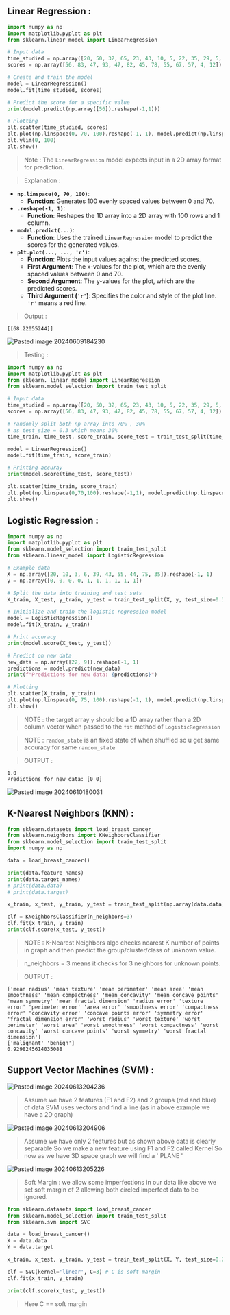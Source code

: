 
## Linear Regression :
```python
import numpy as np
import matplotlib.pyplot as plt
from sklearn.linear_model import LinearRegression

# Input data
time_studied = np.array([20, 50, 32, 65, 23, 43, 10, 5, 22, 35, 29, 5, 56]).reshape(-1, 1)
scores = np.array([56, 83, 47, 93, 47, 82, 45, 78, 55, 67, 57, 4, 12]).reshape(-1, 1)

# Create and train the model
model = LinearRegression()
model.fit(time_studied, scores)

# Predict the score for a specific value
print(model.predict(np.array([56]).reshape(-1,1)))  

# Plotting
plt.scatter(time_studied, scores)
plt.plot(np.linspace(0, 70, 100).reshape(-1, 1), model.predict(np.linspace(0, 70, 100).reshape(-1, 1)), 'r')
plt.ylim(0, 100)
plt.show()
```

> Note : 
> The `LinearRegression` model expects input in a 2D array format for prediction.

> Explanation :
- **`np.linspace(0, 70, 100)`**:
    - **Function**: Generates 100 evenly spaced values between 0 and 70.
- **`.reshape(-1, 1)`**:
    - **Function**: Reshapes the 1D array into a 2D array with 100 rows and 1 column.
- **`model.predict(...)`**:
	- **Function**: Uses the trained `LinearRegression` model to predict the scores for the generated values.
- **`plt.plot(..., ..., 'r')`**:
	- **Function**: Plots the input values against the predicted scores.
	- **First Argument**: The x-values for the plot, which are the evenly spaced values between 0 and 70.
	- **Second Argument**: The y-values for the plot, which are the predicted scores.
	- **Third Argument (`'r'`)**: Specifies the color and style of the plot line. `'r'` means a red line.

> Output :
```
[[68.22055244]]
```
![Pasted image 20240609184230](https://github.com/dhruvkjain/ML-basics/assets/138356622/5708c76b-28d2-4f49-9446-e00ed8ff9df3)


> Testing :
```python
import numpy as np
import matplotlib.pyplot as plt
from sklearn. linear_model import LinearRegression 
from sklearn.model_selection import train_test_split 

# Input data
time_studied = np.array([20, 50, 32, 65, 23, 43, 10, 5, 22, 35, 29, 5, 56]).reshape(-1, 1)
scores = np.array([56, 83, 47, 93, 47, 82, 45, 78, 55, 67, 57, 4, 12]).reshape(-1, 1)

# randomly split both np array into 70% , 30% 
# as test_size = 0.3 which means 30%
time_train, time_test, score_train, score_test = train_test_split(time_studied, scores, test_size = 0.3)

model = LinearRegression()
model.fit(time_train, score_train)

# Printing accuray
print(model.score(time_test, score_test))

plt.scatter(time_train, score_train) 
plt.plot(np.linspace(0,70,100).reshape(-1,1), model.predict(np.linspace(0,70,100).reshape(-1,1)), 'r')
plt.show()
```


## Logistic Regression :
```python
import numpy as np
import matplotlib.pyplot as plt
from sklearn.model_selection import train_test_split
from sklearn.linear_model import LogisticRegression

# Example data
X = np.array([20, 10, 3, 6, 39, 43, 55, 44, 75, 35]).reshape(-1, 1)
y = np.array([0, 0, 0, 0, 1, 1, 1, 1, 1, 1])

# Split the data into training and test sets
X_train, X_test, y_train, y_test = train_test_split(X, y, test_size=0.3, random_state=42)

# Initialize and train the logistic regression model
model = LogisticRegression()
model.fit(X_train, y_train)

# Print accuracy
print(model.score(X_test, y_test))

# Predict on new data
new_data = np.array([22, 9]).reshape(-1, 1)
predictions = model.predict(new_data)
print(f"Predictions for new data: {predictions}")

# Plotting
plt.scatter(X_train, y_train)
plt.plot(np.linspace(0, 75, 100).reshape(-1, 1), model.predict(np.linspace(0, 75, 100).reshape(-1, 1)), 'r')
plt.show()

```

> NOTE : the target array `y` should be a 1D array rather than a 2D column vector when passed to the `fit` method of `LogisticRegression`

> NOTE : `random_state` is an fixed state of when shuffled so u get same accuracy for same `random_state` 

> OUTPUT : 
```
1.0
Predictions for new data: [0 0]
```
![Pasted image 20240610180031](https://github.com/dhruvkjain/ML-basics/assets/138356622/080c8101-b227-44ea-ae54-b15164bdd1f3)


## K-Nearest Neighbors (KNN) :
```python
from sklearn.datasets import load_breast_cancer
from sklearn.neighbors import KNeighborsClassifier
from sklearn.model_selection import train_test_split
import numpy as np

data = load_breast_cancer()

print(data.feature_names)
print(data.target_names)
# print(data.data)
# print(data.target)

x_train, x_test, y_train, y_test = train_test_split(np.array(data.data), np.array (data.target), test_size=0.2, random_state=42)

clf = KNeighborsClassifier(n_neighbors=3)
clf.fit(x_train, y_train)
print(clf.score(x_test, y_test))
```

> NOTE : K-Nearest Neighbors algo checks nearest K number of points in graph and then predict the group/cluster/class of unknown value.

> n_neighbors = 3 means it checks for 3 neighbors for unknown points. 

> OUTPUT : 
```
['mean radius' 'mean texture' 'mean perimeter' 'mean area' 'mean smoothness' 'mean compactness' 'mean concavity' 'mean concave points' 'mean symmetry' 'mean fractal dimension' 'radius error' 'texture error' 'perimeter error' 'area error' 'smoothness error' 'compactness error' 'concavity error' 'concave points error' 'symmetry error' 'fractal dimension error' 'worst radius' 'worst texture' 'worst perimeter' 'worst area' 'worst smoothness' 'worst compactness' 'worst concavity' 'worst concave points' 'worst symmetry' 'worst fractal dimension'] 
['malignant' 'benign'] 
0.9298245614035088
```


## Support Vector Machines (SVM) :
![Pasted image 20240613204236](https://github.com/dhruvkjain/ML-basics/assets/138356622/e0902b26-8dc3-41f7-8722-08a1cd131030)
> Assume we have 2 features (F1 and F2) and 2 groups (red and blue) of data 
> SVM uses vectors and find a line (as in above example we have a 2D graph) 

![Pasted image 20240613204906](https://github.com/dhruvkjain/ML-basics/assets/138356622/a2ffa355-bc53-42f4-b722-28766b16eb69)
> Assume we have only 2 features but as shown above data is clearly separable
> So we make a new feature using F1 and F2 called Kernel 
> So now as we have 3D space graph we will find a ' PLANE '

![Pasted image 20240613205226](https://github.com/dhruvkjain/ML-basics/assets/138356622/76319697-6b91-4244-bbeb-1b5d432616a0)
> Soft Margin : we allow some imperfections in our data like above we set soft margin of 2 allowing both circled imperfect data to be ignored.

```python
from sklearn.datasets import load_breast_cancer
from sklearn.model_selection import train_test_split
from sklearn.svm import SVC

data = load_breast_cancer()
X = data.data
Y = data.target

x_train, x_test, y_train, y_test = train_test_split(X, Y, test_size=0.2)

clf = SVC(kernel='linear', C=3) # C is soft margin
clf.fit(x_train, y_train)

print(clf.score(x_test, y_test))
```

> Here C == soft margin
